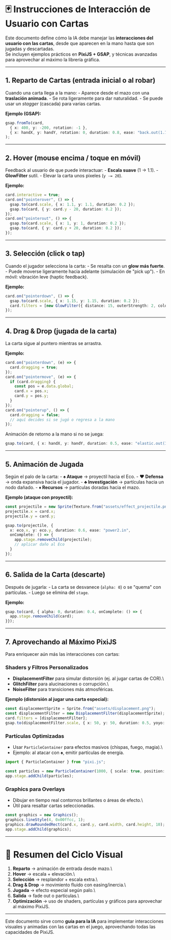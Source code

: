 # 🃏 Instrucciones de Interacción de Usuario con Cartas

Este documento define cómo la IA debe manejar las **interacciones del
usuario con las cartas**, desde que aparecen en la mano hasta que son
jugadas y descartadas.\
Se incluyen ejemplos prácticos en **PixiJS + GSAP**, y técnicas
avanzadas para aprovechar al máximo la librería gráfica.

------------------------------------------------------------------------

## 1. Reparto de Cartas (entrada inicial o al robar)

Cuando una carta llega a la mano: - Aparece desde el mazo con una
**traslación animada**. - Se rota ligeramente para dar naturalidad. - Se
puede usar un *stagger* (cascada) para varias cartas.

**Ejemplo (GSAP):**

``` ts
gsap.fromTo(card, 
  { x: 400, y: -200, rotation: -1 },
  { x: handX, y: handY, rotation: 0, duration: 0.8, ease: "back.out(1.7)" }
);
```

------------------------------------------------------------------------

## 2. Hover (mouse encima / toque en móvil)

Feedback al usuario de que puede interactuar: - **Escala suave** (1 →
1.1). - **GlowFilter** sutil. - Elevar la carta unos pixeles
(`y -= 20`).

**Ejemplo:**

``` ts
card.interactive = true;
card.on("pointerover", () => {
  gsap.to(card.scale, { x: 1.1, y: 1.1, duration: 0.2 });
  gsap.to(card, { y: card.y - 20, duration: 0.2 });
});
card.on("pointerout", () => {
  gsap.to(card.scale, { x: 1, y: 1, duration: 0.2 });
  gsap.to(card, { y: card.y + 20, duration: 0.2 });
});
```

------------------------------------------------------------------------

## 3. Selección (click o tap)

Cuando el jugador selecciona la carta: - Se resalta con un **glow más
fuerte**. - Puede moverse ligeramente hacia adelante (simulación de
"pick up"). - En móvil: vibración leve (haptic feedback).

**Ejemplo:**

``` ts
card.on("pointerdown", () => {
  gsap.to(card.scale, { x: 1.15, y: 1.15, duration: 0.2 });
  card.filters = [new GlowFilter({ distance: 15, outerStrength: 2, color: 0x00ffcc })];
});
```

------------------------------------------------------------------------

## 4. Drag & Drop (jugada de la carta)

La carta sigue al puntero mientras se arrastra.

**Ejemplo:**

``` ts
card.on("pointerdown", (e) => {
  card.dragging = true;
});
card.on("pointermove", (e) => {
  if (card.dragging) {
    const pos = e.data.global;
    card.x = pos.x;
    card.y = pos.y;
  }
});
card.on("pointerup", () => {
  card.dragging = false;
  // aquí decides si se jugó o regresa a la mano
});
```

Animación de retorno a la mano si no se juega:

``` ts
gsap.to(card, { x: handX, y: handY, duration: 0.5, ease: "elastic.out(1, 0.4)" });
```

------------------------------------------------------------------------

## 5. Animación de Jugada

Según el palo de la carta: - **♠ Ataque** → proyectil hacia el Eco. -
**♥ Defensa** → onda expansiva hacia el jugador. - **♣ Investigación** →
partículas hacia un nodo dañado. - **♦ Recursos** → partículas doradas
hacia el mazo.

**Ejemplo (ataque con proyectil):**

``` ts
const projectile = new Sprite(Texture.from("assets/effect_projectile.png"));
projectile.x = card.x;
projectile.y = card.y;

gsap.to(projectile, { 
  x: eco.x, y: eco.y, duration: 0.6, ease: "power2.in", 
  onComplete: () => {
    app.stage.removeChild(projectile);
    // aplicar daño al Eco
  }
});
```

------------------------------------------------------------------------

## 6. Salida de la Carta (descarte)

Después de jugarla: - La carta se desvanece (`alpha: 0`) o se "quema"
con partículas. - Luego se elimina del `stage`.

**Ejemplo:**

``` ts
gsap.to(card, { alpha: 0, duration: 0.4, onComplete: () => {
  app.stage.removeChild(card);
}});
```

------------------------------------------------------------------------

## 7. Aprovechando al Máximo PixiJS

Para enriquecer aún más las interacciones con cartas:

### Shaders y Filtros Personalizados

-   **DisplacementFilter** para simular distorsión (ej. al jugar cartas
    de COR).\
-   **GlitchFilter** para alucinaciones o corrupción.\
-   **NoiseFilter** para transiciones más atmosféricas.

**Ejemplo (distorsión al jugar una carta especial):**

``` ts
const displacementSprite = Sprite.from("assets/displacement.png");
const displacementFilter = new DisplacementFilter(displacementSprite);
card.filters = [displacementFilter];
gsap.to(displacementFilter.scale, { x: 50, y: 50, duration: 0.5, yoyo: true, repeat: 1 });
```

### Partículas Optimizadas

-   Usar `ParticleContainer` para efectos masivos (chispas, fuego,
    magia).\
-   Ejemplo: al atacar con ♠, emitir partículas de energía.

``` ts
import { ParticleContainer } from "pixi.js";

const particles = new ParticleContainer(1000, { scale: true, position: true });
app.stage.addChild(particles);
```

### Graphics para Overlays

-   Dibujar en tiempo real contornos brillantes o áreas de efecto.\
-   Útil para resaltar cartas seleccionadas.

``` ts
const graphics = new Graphics();
graphics.lineStyle(4, 0x00ffcc, 1);
graphics.drawRoundedRect(card.x, card.y, card.width, card.height, 10);
app.stage.addChild(graphics);
```

------------------------------------------------------------------------

# 🚀 Resumen del Ciclo Visual

1.  **Reparto** → animación de entrada desde mazo.\
2.  **Hover** → escala + elevación.\
3.  **Selección** → resplandor + escala extra.\
4.  **Drag & Drop** → movimiento fluido con easing/inercia.\
5.  **Jugada** → efecto especial según palo.\
6.  **Salida** → fade out o partículas.\
7.  **Optimización** → uso de shaders, partículas y gráficos para
    aprovechar al máximo PixiJS.

------------------------------------------------------------------------

Este documento sirve como **guía para la IA** para implementar
interacciones visuales y animadas con las cartas en el juego,
aprovechando todas las capacidades de PixiJS.
